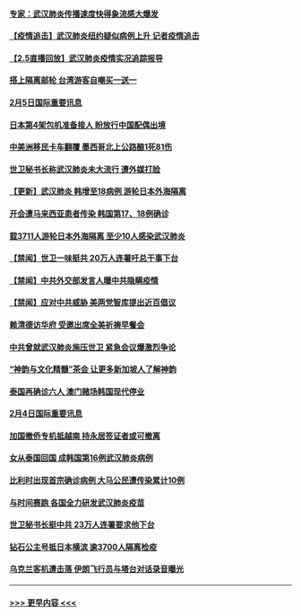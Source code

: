#### [专家：武汉肺炎传播速度快得象流感大爆发](../pages/prog202/a102770132.md?t=02060522) 
#### [【疫情追击】武汉肺炎纽约疑似病例上升 记者疫情追击](../pages/prog202/a102770000.md?t=02060522) 
#### [【2.5直播回放】武汉肺炎疫情实况追踪报导](../pages/prog202/a102769913.md?t=02060522) 
#### [搭上隔离邮轮 台湾游客自嘲买一送一](../pages/prog202/a102769845.md?t=02060522) 
#### [2月5日国际重要讯息](../pages/prog202/a102769821.md?t=02060522) 
#### [日本第4架包机准备接人 盼放行中国配偶出境](../pages/prog202/a102769765.md?t=02060522) 
#### [中美洲移民卡车翻覆 墨西哥北上公路酿1死81伤](../pages/prog202/a102769703.md?t=02060522) 
#### [世卫秘书长称武汉肺炎未大流行 遭外媒打脸](../pages/prog202/a102769679.md?t=02060522) 
#### [【更新】武汉肺炎 韩增至18病例 游轮日本外海隔离](../pages/prog202/a102758911.md?t=02060522) 
#### [开会遭马来西亚患者传染 韩国第17、18例确诊](../pages/prog202/a102769600.md?t=02060522) 
#### [载3711人游轮日本外海隔离 至少10人感染武汉肺炎](../pages/prog202/a102769538.md?t=02060522) 
#### [【禁闻】世卫一味挺共 20万人连署吁总干事下台](../pages/prog202/a102769445.md?t=02060522) 
#### [【禁闻】中共外交部发言人曝中共隐瞒疫情](../pages/prog202/a102769400.md?t=02060522) 
#### [【禁闻】应对中共威胁 美两党智库提出近百倡议](../pages/prog202/a102769357.md?t=02060522) 
#### [赖清德访华府  受邀出席全美祈祷早餐会](../pages/prog202/a102769350.md?t=02060522) 
#### [中共曾就武汉肺炎施压世卫 紧急会议爆激烈争论](../pages/prog202/a102769312.md?t=02060522) 
#### [“神韵与文化精髓”茶会 让更多新加坡人了解神韵](../pages/prog202/a102769286.md?t=02060522) 
#### [泰国再确诊六人 澳门赌场韩国现代停业](../pages/prog202/a102769239.md?t=02060522) 
#### [2月4日国际重要讯息](../pages/prog202/a102768884.md?t=02060522) 
#### [加国撤侨专机抵越南 持永居签证者或可撤离](../pages/prog202/a102768877.md?t=02060522) 
#### [女从泰国回国 成韩国第16例武汉肺炎病例](../pages/prog202/a102768669.md?t=02060522) 
#### [比利时出现首宗确诊病例 大马公民遭传染累计10例](../pages/prog202/a102768824.md?t=02060522) 
#### [与时间赛跑 各国全力研发武汉肺炎疫苗](../pages/prog202/a102768738.md?t=02060522) 
#### [世卫秘书长挺中共 23万人连署要求他下台](../pages/prog202/a102768717.md?t=02060522) 
#### [钻石公主号抵日本横滨 逾3700人隔离检疫](../pages/prog202/a102768714.md?t=02060522) 
#### [乌克兰客机遭击落 伊朗飞行员与塔台对话录音曝光](../pages/prog202/a102768645.md?t=02060522) 

----
#### [ >>> 更早内容 <<< ](../indexes/prog202-earlier.md)
